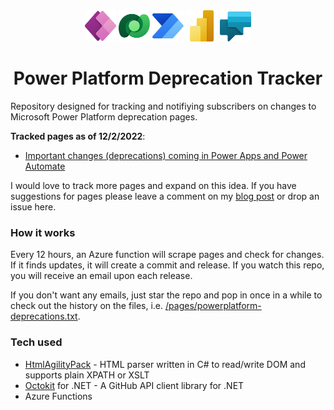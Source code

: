 <div align="center">
  <img alt="PowerApps" src="/docs/img/PowerApps_scalable.svg" height="50">
  <img alt="Dataverse" src="/docs/img/Dataverse_scalable.svg" height="50">
  <img alt="PowerAutomate" src="/docs/img/PowerAutomate_scalable.svg" height="50">
  <img alt="PowerBI" src="/docs/img/PowerBI_scalable.svg" height="50">
  <img alt="PowerVirtualAgents" src="/docs/img/PowerVirtualAgents_scalable.svg" height="50">
  <h1>Power Platform Deprecation Tracker</h1>
</div>

Repository designed for tracking and notifiying subscribers on changes to Microsoft Power Platform deprecation pages.

**Tracked pages as of 12/2/2022**:

- [Important changes (deprecations) coming in Power Apps and Power Automate](https://learn.microsoft.com/en-us/power-platform/important-changes-coming)

I would love to track more pages and expand on this idea. If you have suggestions for pages please leave a comment on my [blog post](https://tldr-dynamics.com/blog/power-platform-deprecation-tracker) or drop an issue here.

### How it works

Every 12 hours, an Azure function will scrape pages and check for changes. If it finds updates, it will create a commit and release. If you watch this repo, you will receive an email upon each release.

If you don't want any emails, just star the repo and pop in once in a while to check out the history on the files, i.e. [/pages/powerplatform-deprecations.txt](https://github.com/tcorcor1/power-platform-deprecation-tracker/commits/main/pages/powerplatform-deprecations.txt).

### Tech used

- [HtmlAgilityPack](https://html-agility-pack.net/) - HTML parser written in C# to read/write DOM and supports plain XPATH or XSLT
- [Octokit](https://octokitnet.readthedocs.io/en/latest/) for .NET - A GitHub API client library for .NET
- Azure Functions
